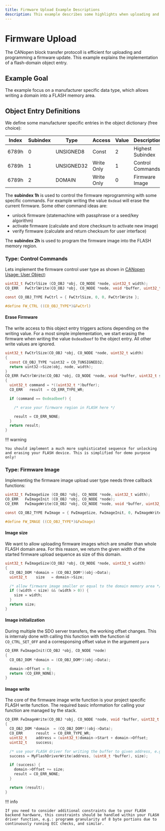 ```yaml
---
title: Firmware Upload Example Descriptions
description: This example describes some highlights when uploading and storing data in a FLASH domain.
---
```


# Firmware Upload

The CANopen block transfer protocoll is efficient for uploading and programming a firmware update. This example explains the implementation of a flash-domain object entry.

## Example Goal

The example focus on a manufacturer specific data type, which allows writing a domain into a FLASH memory area.


## Object Entry Definitions

We define some manufacturer specific entries in the object dictionary (free choice):

| Index | Subindex | Type       | Access     | Value | Description        |
| ----- | -------- | ---------- | ---------- | ----- | ------------------ |
| 6789h | 0        | UNSIGNED8  | Const      | 2     | Highest Subindex   |
| 6789h | 1        | UNSIGNED32 | Write Only | 1     | Control Commands   |
| 6789h | 2        | DOMAIN     | Write Only | 0     | Firmware Image     |

The **subindex 1h** is used to control the firmware reprogramming with some specific commands. For example writing the value `0xdead` will erase the current firmware. Some other command ideas are:

- unlock firmware (statemachine with passphrase or a seed/key algorithm)
- activate firmware (calculate and store checksum to activate new image)
- verify firmware (calculate and return checksum for user interface)

The **subindex 2h** is used to program the firmware image into the FLASH memory region.

### Type: Control Commands

Lets implement the firmware control user type as shown in [CANopen Usage: User Object][user object]:

```c
uint32_t FwCtrlSize (CO_OBJ *obj, CO_NODE *node, uint32_t width);
CO_ERR   FwCtrlWrite(CO_OBJ *obj, CO_NODE *node, void *buffer, uint32_t size);

const CO_OBJ_TYPE FwCtrl = { FwCtrlSize, 0, 0, FwCtrlWrite };

#define FW_CTRL ((CO_OBJ_TYPE*)&FwCtrl)
```

#### Erase Firmware

The write access to this object entry triggers actions depending on the writing value. For a most simple implementation, we start erasing the firmware when writing the value `0xdeadbeef` to the object entry. All other write values are ignored.

```c
uint32_t FwCtrlSize(CO_OBJ *obj, CO_NODE *node, uint32_t width)
{
  const CO_OBJ_TYPE *uint32 = CO_TUNSIGNED32;
  return uint32->Size(obj, node, width);
}
CO_ERR FwCtrlWrite(CO_OBJ *obj, CO_NODE *node, void *buffer, uint32_t size)
{
  uint32_t command = *((uint32_t *)buffer);
  CO_ERR   result  = CO_ERR_TYPE_WR;

  if (command == 0xdeadbeef) {

    /* erase your firmware region in FLASH here */

    result = CO_ERR_NONE;
  }
  return result;
}
```

!!! warning

    You should implement a much more sophisticated sequence for unlocking and erasing your FLASH device. This is simplified for demo purpose only!

### Type: Firmware Image

Implementing the firmware image upload user type needs three callback functions:

```c
uint32_t FwImageSize (CO_OBJ *obj, CO_NODE *node, uint32_t width);
CO_ERR   FwImageInit (CO_OBJ *obj, CO_NODE *node);
CO_ERR   FwImageWrite(CO_OBJ *obj, CO_NODE *node, void *buffer, uint32_t size);

const CO_OBJ_TYPE FwImage = { FwImageSize, FwImageInit, 0, FwImageWrite };

#define FW_IMAGE ((CO_OBJ_TYPE*)&FwImage)
```

#### Image size

We want to allow uploading firmware images which are smaller than whole FLASH domain area. For this reason, we return the given width of the started firmware upload sequence as size of this domain.

```c
uint32_t FwImageSize(CO_OBJ *obj, CO_NODE *node, uint32_t width)
{
  CO_OBJ_DOM *domain = (CO_OBJ_DOM*)(obj->Data);
  uint32_t    size   = domain->Size;

  /* allow firmware image smaller or equal to the domain memory area */
  if ((width < size) && (width > 0)) {
    size = width;
  }
  return size;
}
```

#### Image initialization

During multiple the SDO server transfers, the working offset changes. This is internaly done with calling this function with the function id `CO_CTRL_SET_OFF` and a corresponsing offset value in the argument `para`

```c
CO_ERR FwImageInit(CO_OBJ *obj, CO_NODE *node)
{
  CO_OBJ_DOM *domain = (CO_OBJ_DOM*)(obj->Data);

  domain->Offset = 0;
  return (CO_ERR_NONE);
}
```

#### Image write

The core of the firmware image write function is your project specific FLASH write function. The required basic information for calling your function are managed by the stack.

```c
CO_ERR FwImageWrite(CO_OBJ *obj, CO_NODE *node, void *buffer, uint32_t size)
{
  CO_OBJ_DOM *domain  = (CO_OBJ_DOM*)(obj->Data);
  CO_ERR      result  = CO_ERR_TYPE_WR;
  uint32_t    address = (uint32_t)domain->Start + domain->Offset;
  uint32_t    success;

  /* use your FLASH driver for writing the buffer to given address, e.g.: */
  success = MyFlashDriverWrite(address, (uint8_t *buffer), size);

  if (success) {
    domain->Offset += size;
    result = CO_ERR_NONE;
  }

  return (result);
}
```

!!! info

    If you need to consider additional constraints due to your FLASH backend hardware, this constraints should be handled within your FLASH driver function, e.g.: programm granularity of 8 byte portions due to continuously running ECC checks, and similar.



[user object]: ../../usage/dictionary#user-objects
    "CANopen Usage: User Object"

